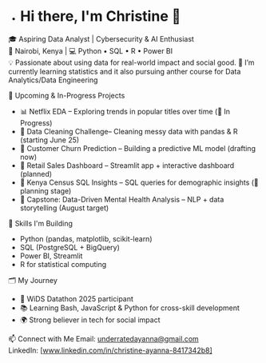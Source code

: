 
- # Hi there, I'm Christine 👋

🎓 Aspiring Data Analyst | Cybersecurity & AI Enthusiast  
📍 Nairobi, Kenya | 💻 Python • SQL • R • Power BI  
💡 Passionate about using data for real-world impact and social good.
🌱 I’m currently learning statistics and it also pursuing anther course for Data Analytics/Data Engineering

🚀 Upcoming & In-Progress Projects
- 📊 Netflix EDA – Exploring trends in popular titles over time (🚧 In Progress)
- 🧹 Data Cleaning Challenge– Cleaning messy data with pandas & R (starting June 25)
- 🧠 Customer Churn Prediction – Building a predictive ML model (drafting now)
- 📑 Retail Sales Dashboard – Streamlit app + interactive dashboard (planned)
- 📂 Kenya Census SQL Insights – SQL queries for demographic insights (🧠 planning stage)
- 🧪 Capstone: Data-Driven Mental Health Analysis – NLP + data storytelling (August target)

🧰 Skills I'm Building
- Python (pandas, matplotlib, scikit-learn)
- SQL (PostgreSQL + BigQuery)
- Power BI, Streamlit
- R for statistical computing

 🗂️ My Journey
- 🧪 WiDS Datathon 2025 participant
- 📚 Learning Bash, JavaScript & Python for cross-skill development
- 🌍 Strong believer in tech for social impact

📫 Connect with Me
Email: underratedayanna@gmail.com  
LinkedIn: [www.linkedin.com/in/christine-ayanna-8417342b8]



<!---
ayanna-bit/ayanna-bit is a ✨ special ✨ repository because its `README.md` (this file) appears on your GitHub profile.
You can click the Preview link to take a look at your changes.
--->
